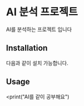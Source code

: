 AI 분석 프로젝트
==========
AI를 분석하는 프로젝트 입니다

Installation
-------------
다음과 같이 설치 가능합니다.
<pip install AI_project>
  
Usage
-------------
<print("AI를 같이 공부해요")  
